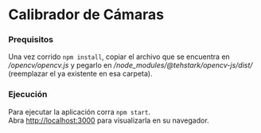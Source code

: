 # Calibrador de Cámaras

### Prequisitos

Una vez corrido `npm install`, copiar el archivo que se encuentra en _/opencv/opencv.js_ y pegarlo en _/node_modules/@tehstark/opencv-js/dist/_ (reemplazar el ya existente en esa carpeta).

### Ejecución

Para ejecutar la aplicación corra `npm start`.\
Abra [http://localhost:3000](http://localhost:3000) para visualizarla en su navegador.
